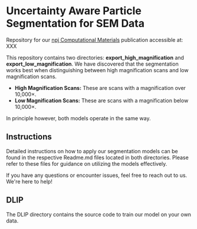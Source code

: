 # Uncertainty Aware Particle Segmentation for SEM Data

Repository for our [npj Computational Materials](https://www.nature.com/npjcompumats/) publication accessible at: XXX


This repository contains two directories: **export_high_magnification** and **export_low_magnification**. We have discovered that the segmentation works best when distinguishing between high magnification scans and low magnification scans.

- **High Magnification Scans:** These are scans with a magnification over 10,000×.
- **Low Magnification Scans:** These are scans with a magnification below 10,000×.

In principle however, both models operate in the same way. 

## Instructions

Detailed instructions on how to apply our segmentation models can be found in the respective Readme.md files located in both directories. Please refer to these files for guidance on utilizing the models effectively. 

If you have any questions or encounter issues, feel free to reach out to us. We're here to help!

## DLIP
The DLIP directory contains the source code to train our model on your own data.

